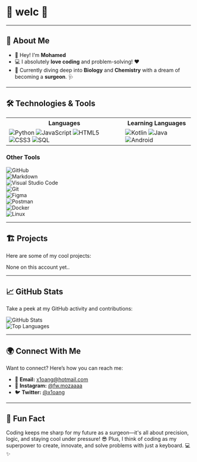 # 👋 welc 🎉

---

## 🚀 About Me

- 🌟 Hey! I’m **Mohamed**
- 💻 I absolutely **love coding** and problem-solving! ❤️
- 🌱 Currently diving deep into **Biology** and **Chemistry** with a dream of becoming a **surgeon**. 🩺

---

## 🛠️ Technologies & Tools

<table>
  <tr>
    <th>Languages</th>
    <th>Learning Languages</th>

  </tr>
  <tr>
    <td>
      <img src="https://img.shields.io/badge/-Python-3776AB?style=for-the-badge&logo=python&logoColor=white" alt="Python">
      <img src="https://img.shields.io/badge/-JavaScript-F7DF1E?style=for-the-badge&logo=javascript&logoColor=black" alt="JavaScript">
      <img src="https://img.shields.io/badge/-HTML5-E34F26?style=for-the-badge&logo=html5&logoColor=white" alt="HTML5">
      <img src="https://img.shields.io/badge/-CSS3-1572B6?style=for-the-badge&logo=css3&logoColor=white" alt="CSS3">
      <img src="https://img.shields.io/badge/-SQL-4479A1?style=for-the-badge&logo=postgresql&logoColor=white" alt="SQL">
    </td>
    <td>
      <img src="https://img.shields.io/badge/-Kotlin-0095D5?style=for-the-badge&logo=kotlin&logoColor=white" alt="Kotlin">
      <img src="https://img.shields.io/badge/-Java-007396?style=for-the-badge&logo=java&logoColor=white" alt="Java">
      <img src="https://img.shields.io/badge/-Android-3DDC84?style=for-the-badge&logo=android&logoColor=white" alt="Android">
    </td>
    
</table>

### Other Tools

![GitHub](https://img.shields.io/badge/-GitHub-181717?style=flat-square&logo=github)  
![Markdown](https://img.shields.io/badge/-Markdown-000000?style=flat-square&logo=markdown)  
![Visual Studio Code](https://img.shields.io/badge/-VSCode-007ACC?style=flat-square&logo=visual-studio-code&logoColor=white)  
![Git](https://img.shields.io/badge/-Git-F05032?style=flat-square&logo=git&logoColor=white)  
![Figma](https://img.shields.io/badge/-Figma-F24E1E?style=flat-square&logo=figma&logoColor=white)  
![Postman](https://img.shields.io/badge/-Postman-FF6C37?style=flat-square&logo=postman&logoColor=white)  
![Docker](https://img.shields.io/badge/-Docker-2496ED?style=flat-square&logo=docker&logoColor=white)  
![Linux](https://img.shields.io/badge/-Linux-FCC624?style=flat-square&logo=linux&logoColor=black)

---

## 🏗️ Projects

Here are some of my cool projects:

None on this account yet..

---

## 📈 GitHub Stats

Take a peek at my GitHub activity and contributions:

![GitHub Stats](https://github-readme-stats.vercel.app/api?username=x1oang&show_icons=true&theme=radical)  
![Top Languages](https://github-readme-stats.vercel.app/api/top-langs/?username=x1oang&layout=compact&theme=radical)

---

## 🌍 Connect With Me

Want to connect? Here’s how you can reach me:

- 💌 **Email:** [x1oang@hotmail.com](mailto:x1oang@hotmail.com)  
- 📸 **Instagram:** [@fw.mozaaaa](https://instagram.com/fw.mozaaaa)  
- 🐦 **Twitter:** [@x1oang](https://twitter.com/x1oang)

---

## 🎉 Fun Fact

Coding keeps me sharp for my future as a surgeon—it's all about precision, logic, and staying cool under pressure! 😎
Plus, I think of coding as my superpower to create, innovate, and solve problems with just a keyboard. 💻✨
